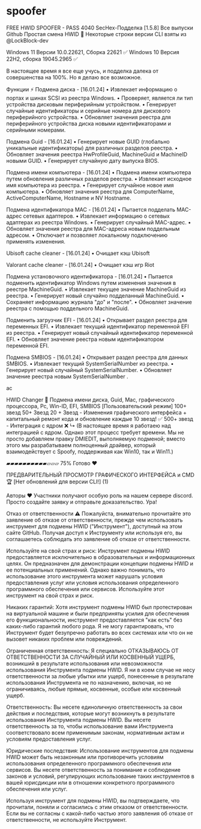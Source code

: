 # spoofer
FREE HWID SPOOFER - PASS 4040
SecHex-Подделка [1.5.8] Все выпуски Github Простая смена HWID 🔑︎ Некоторые строки версии CLI взяты из @LockBlock-dev

Windows 11 Версии 10.0.22621, Сборка 22621 ✅ Windows 10 Версия 22H2, сборка 19045.2965 ✅

В настоящее время я все еще учусь, и подделка далека от совершенства на 100%. Но я делаю все возможное.

Функции ⚡ Подмена диска - [16.01.24] • Извлекает информацию о портах и шинах SCSI из реестра Windows. • Проверяет, является ли тип устройства дисковым периферийным устройством. • Генерирует случайные идентификаторы и серийные номера для дискового периферийного устройства. • Обновляет значения реестра для периферийного устройства диска новыми идентификаторами и серийными номерами.

Подмена Guid - [16.01.24] • Генерирует новые GUID (глобально уникальные идентификаторы) для различных разделов реестра. • Обновляет значения реестра HwProfileGuid, MachineGuid и MachineID новыми GUID. • Генерирует случайную дату выпуска BIOS.

Подмена имени компьютера - [16.01.24] • Подмена имени компьютера путем обновления различных разделов реестра. • Извлекает исходное имя компьютера из реестра. • Генерирует случайное новое имя компьютера. • Обновляет значения реестра для ComputerName, ActiveComputerName, Hostname и NV Hostname.

Подмена идентификатора MAC - [16.01.24] • Пытается подделать MAC-адрес сетевых адаптеров. • Извлекает информацию о сетевых адаптерах из реестра Windows. • Генерирует случайный MAC-адрес. • Обновляет значения реестра для MAC-адреса новым поддельным адресом. • Отключает и позволяет локальному подключению применять изменения.

Ubisoft cache cleaner - [16.01.24] • Очищает кэш Ubisoft

Valorant cache cleaner - [16.01.24] • Очищает кэш игр Riot

Подмена установочного идентификатора - [16.01.24] • Пытается подменить идентификатор Windows путем изменения значения в реестре MachineGuid. • Извлекает текущее значение MachineGuid из реестра. • Генерирует новый случайно подделанный MachineGuid. • Сохраняет информацию журнала "до" и "после". • Обновляет значение реестра с помощью поддельного MachineGuid.

Подменить загрузчик EFI - [16.01.24] • Открывает раздел реестра для переменных EFI. • Извлекает текущий идентификатор переменной EFI из реестра. • Генерирует новый случайный идентификатор переменной EFI. • Обновляет значение реестра новым идентификатором переменной EFI.

Подмена SMBIOS - [16.01.24] • Открывает раздел реестра для данных SMBIOS. • Извлекает текущий SystemSerialNumber из реестра. • Генерирует новый случайный SystemSerialNumber. • Обновляет значение реестра новым SystemSerialNumber .

ас

HWID Changer 🔑︎ Подмена имени диска, Guid, Mac, графического процессора, Pc, Win-ID, EFI, SMBIOS [Пользовательский режим]
100+ звезд 50+ Звезд 20 + Звезд - Изменения графического интерфейса + капитальный ремонт кода и обновление каждые 10 звезд! ✅ 500+ звезд - Интеграция с ядром ❌ ↳ (В настоящее время я работаею над интеграцией с ядром. Однако этот процесс требует времени. Мы не просто добавляем правку DMIEDIT, выполняемую подменой; вместо этого мы разрабатываем полноценный драйвер, который взаимодействует с Spoofy, поддерживая как Win10, так и Win11.)

▰▰▰▰▰▰▰▰▰▰▱▱▱ 75% Готово ❤️

ПРЕДВАРИТЕЛЬНЫЙ ПРОСМОТР ГРАФИЧЕСКОГО ИНТЕРФЕЙСА и CMD 🏆 [Нет обновлений для версии CLI!] (1)

Авторы ❤️ Участники получают особую роль на нашем сервере discord. Просто создайте заявку и отправьте доказательство. Ура!

Отказ от ответственности ⚠️ Пожалуйста, внимательно прочитайте это заявление об отказе от ответственности, прежде чем использовать инструмент для подмены HWID ("Инструмент"), доступный на этом сайте GitHub. Получая доступ к Инструменту или используя его, вы соглашаетесь соблюдать это заявление об отказе от ответственности.

Используйте на свой страх и риск: Инструмент подмены HWID предоставляется исключительно в образовательных и информационных целях. Он предназначен для демонстрации концепции подмены HWID и ее потенциальных применений. Однако важно понимать, что использование этого инструмента может нарушать условия предоставления услуг или условия использования определенного программного обеспечения или сервисов. Используйте этот инструмент на свой страх и риск.

Никаких гарантий: Хотя инструмент подмены HWID был протестирован на виртуальной машине и были предприняты усилия для обеспечения его функциональности, инструмент предоставляется "как есть" без каких-либо гарантий любого рода. Я не могу гарантировать, что Инструмент будет безупречно работать во всех системах или что он не вызовет никаких проблем или повреждений.

Ограниченная ответственность: Я специально ОТКАЗЫВАЮСЬ ОТ ОТВЕТСТВЕННОСТИ ЗА СЛУЧАЙНЫЙ ИЛИ КОСВЕННЫЙ УЩЕРБ, возникший в результате использования или невозможности использования Инструмента подмены HWID. Я ни в коем случае не несу ответственности за любые убытки или ущерб, понесенные в результате использования Инструмента не по назначению, включая, но не ограничиваясь, любые прямые, косвенные, особые или косвенный ущерб.

Ответственность: Вы несете единоличную ответственность за свои действия и последствия, которые могут возникнуть в результате использования Инструмента подмены HWID. Вы несете ответственность за то, чтобы использование вами Инструмента соответствовало всем применимым законам, нормативным актам и условиям предоставления услуг.

Юридические последствия: Использование инструментов для подмены HWID может быть незаконным или противоречить условиям использования определенного программного обеспечения или сервисов. Вы несете ответственность за понимание и соблюдение законов и условий, регулирующих использование таких инструментов в вашей юрисдикции или в отношении конкретного программного обеспечения или услуг.

Используя инструмент для подмены HWID, вы подтверждаете, что прочитали, поняли и согласились с этим отказом от ответственности. Если вы не согласны с какой-либо частью этого заявления об отказе от ответственности, не используйте Инструмент.

